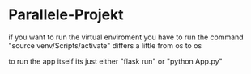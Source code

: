 # Parallele-Projekt

if you want to run the virtual enviroment you have to run the command "source venv/Scripts/activate" differs a little from os to os

to run the app itself its just either "flask run" or "python App.py"
